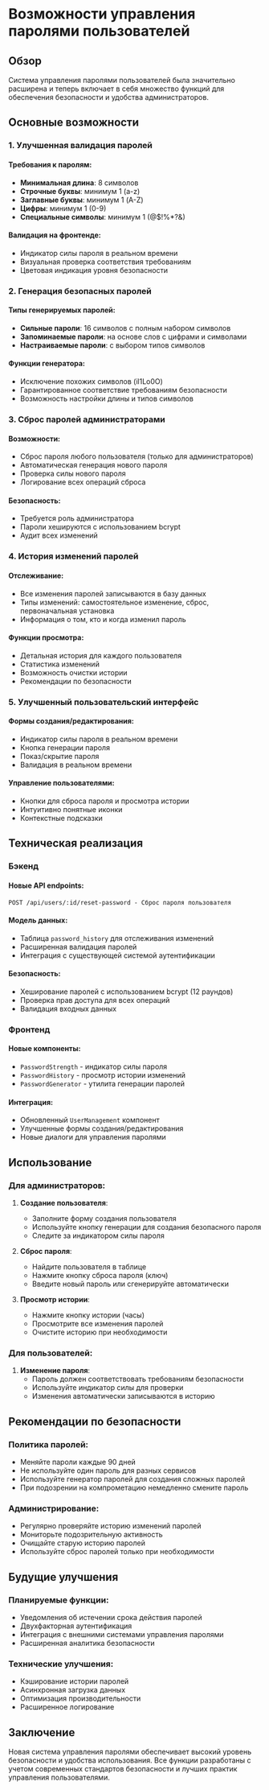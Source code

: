 # Возможности управления паролями пользователей

## Обзор

Система управления паролями пользователей была значительно расширена и теперь включает в себя множество функций для обеспечения безопасности и удобства администраторов.

## Основные возможности

### 1. Улучшенная валидация паролей

#### Требования к паролям:
- **Минимальная длина**: 8 символов
- **Строчные буквы**: минимум 1 (a-z)
- **Заглавные буквы**: минимум 1 (A-Z)
- **Цифры**: минимум 1 (0-9)
- **Специальные символы**: минимум 1 (@$!%*?&)

#### Валидация на фронтенде:
- Индикатор силы пароля в реальном времени
- Визуальная проверка соответствия требованиям
- Цветовая индикация уровня безопасности

### 2. Генерация безопасных паролей

#### Типы генерируемых паролей:
- **Сильные пароли**: 16 символов с полным набором символов
- **Запоминаемые пароли**: на основе слов с цифрами и символами
- **Настраиваемые пароли**: с выбором типов символов

#### Функции генератора:
- Исключение похожих символов (il1Lo0O)
- Гарантированное соответствие требованиям безопасности
- Возможность настройки длины и типов символов

### 3. Сброс паролей администраторами

#### Возможности:
- Сброс пароля любого пользователя (только для администраторов)
- Автоматическая генерация нового пароля
- Проверка силы нового пароля
- Логирование всех операций сброса

#### Безопасность:
- Требуется роль администратора
- Пароли хешируются с использованием bcrypt
- Аудит всех изменений

### 4. История изменений паролей

#### Отслеживание:
- Все изменения паролей записываются в базу данных
- Типы изменений: самостоятельное изменение, сброс, первоначальная установка
- Информация о том, кто и когда изменил пароль

#### Функции просмотра:
- Детальная история для каждого пользователя
- Статистика изменений
- Возможность очистки истории
- Рекомендации по безопасности

### 5. Улучшенный пользовательский интерфейс

#### Формы создания/редактирования:
- Индикатор силы пароля в реальном времени
- Кнопка генерации пароля
- Показ/скрытие пароля
- Валидация в реальном времени

#### Управление пользователями:
- Кнопки для сброса пароля и просмотра истории
- Интуитивно понятные иконки
- Контекстные подсказки

## Техническая реализация

### Бэкенд

#### Новые API endpoints:
```
POST /api/users/:id/reset-password - Сброс пароля пользователя
```

#### Модель данных:
- Таблица `password_history` для отслеживания изменений
- Расширенная валидация паролей
- Интеграция с существующей системой аутентификации

#### Безопасность:
- Хеширование паролей с использованием bcrypt (12 раундов)
- Проверка прав доступа для всех операций
- Валидация входных данных

### Фронтенд

#### Новые компоненты:
- `PasswordStrength` - индикатор силы пароля
- `PasswordHistory` - просмотр истории изменений
- `PasswordGenerator` - утилита генерации паролей

#### Интеграция:
- Обновленный `UserManagement` компонент
- Улучшенные формы создания/редактирования
- Новые диалоги для управления паролями

## Использование

### Для администраторов:

1. **Создание пользователя**:
   - Заполните форму создания пользователя
   - Используйте кнопку генерации для создания безопасного пароля
   - Следите за индикатором силы пароля

2. **Сброс пароля**:
   - Найдите пользователя в таблице
   - Нажмите кнопку сброса пароля (ключ)
   - Введите новый пароль или сгенерируйте автоматически

3. **Просмотр истории**:
   - Нажмите кнопку истории (часы)
   - Просмотрите все изменения паролей
   - Очистите историю при необходимости

### Для пользователей:

1. **Изменение пароля**:
   - Пароль должен соответствовать требованиям безопасности
   - Используйте индикатор силы для проверки
   - Изменения автоматически записываются в историю

## Рекомендации по безопасности

### Политика паролей:
- Меняйте пароли каждые 90 дней
- Не используйте один пароль для разных сервисов
- Используйте генератор паролей для создания сложных паролей
- При подозрении на компрометацию немедленно смените пароль

### Администрирование:
- Регулярно проверяйте историю изменений паролей
- Мониторьте подозрительную активность
- Очищайте старую историю паролей
- Используйте сброс паролей только при необходимости

## Будущие улучшения

### Планируемые функции:
- Уведомления об истечении срока действия паролей
- Двухфакторная аутентификация
- Интеграция с внешними системами управления паролями
- Расширенная аналитика безопасности

### Технические улучшения:
- Кэширование истории паролей
- Асинхронная загрузка данных
- Оптимизация производительности
- Расширенное логирование

## Заключение

Новая система управления паролями обеспечивает высокий уровень безопасности и удобства использования. Все функции разработаны с учетом современных стандартов безопасности и лучших практик управления пользователями.
